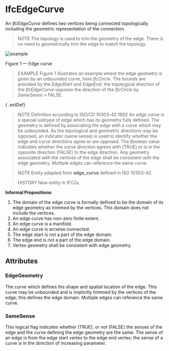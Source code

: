 # IfcEdgeCurve

An _IfcEdgeCurve_ defines two vertices being connected topologically including the geometric representation of the connection.

> NOTE The topology is used to trim the geometry of the edge. There is no need to geometrically trim the edge to match the topology.

![example](../../../../figures/ifcedgecurve.png)

Figure 1 &mdash; Edge curve

> EXAMPLE Figure 1 illustrates an example where the edge geometry is given by an unbounded curve, here <em>IfcCircle</em>. The bounds are provided by the <em>EdgeStart</em> and <em>EdgeEnd</em>, the topological direction of the <em>IfcEdgeCurve</em> opposes the direction of the <em>IfcCircle</em> by <em>SameSense</em> = FALSE.

{ .extDef}
> NOTE Definition according to ISO/CD 10303-42:1992
> An edge curve is a special subtype of edge which has its geometry fully defined. The geometry is defined by associating the edge with a curve which may be unbounded. As the topological and geometric directions may be opposed, an indicator (same sense) is used to identify whether the edge and curve directions agree or are opposed. The Boolean value indicates whether the curve direction agrees with (TRUE) or is in the opposite direction (FALSE) to the edge direction. Any geometry associated with the vertices of the edge shall be consistent with the edge geometry. Multiple edges can reference the same curve.

> NOTE Entity adapted from **edge_curve** defined in ISO 10303-42.

> HISTORY New entity in IFC2x.

**Informal Propositions**

1. The domain of the edge curve is formally defined to be the domain of its edge geometry as trimmed by the vertices. This domain does not include the vertices.
2. An edge curve has non-zero finite extent.
3. An edge curve is a manifold.
4. An edge curve is arcwise connected.
5. The edge start is not a part of the edge domain.
6. The edge end is not a part of the edge domain.
7. Vertex geometry shall be consistent with edge geometry.

## Attributes

### EdgeGeometry
The curve which defines the shape and spatial location of the edge. This curve may be unbounded and is implicitly trimmed by the vertices of the edge; this defines the edge domain. Multiple edges can reference the same curve.

### SameSense
This logical flag indicates whether (TRUE), or not (FALSE) the senses of the edge and the curve defining the edge geometry are the same. The sense of an edge is from the edge start vertex to the edge end vertex; the sense of a curve is in the direction of increasing parameter.
